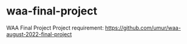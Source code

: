 # waa-final-project
WAA Final Project
Project requirement: https://github.com/umur/waa-august-2022-final-project